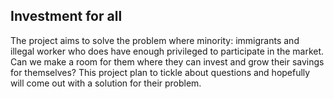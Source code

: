 ## Investment for all

The project aims to solve the problem where minority: immigrants and illegal worker who does have enough privileged to participate in the market. Can we make a room for them where they can invest and grow their savings for themselves? This project plan to tickle about questions and hopefully will come out with a solution for their problem.
